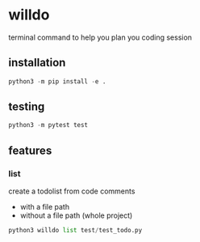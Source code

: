 # willdo

terminal command to help you plan you coding session

## installation

```py
python3 -m pip install -e .
```

## testing

```py
python3 -m pytest test
```

## features

### list 
create a todolist from code comments
- with a file path
- without a file path (whole project)
```py
python3 willdo list test/test_todo.py
```